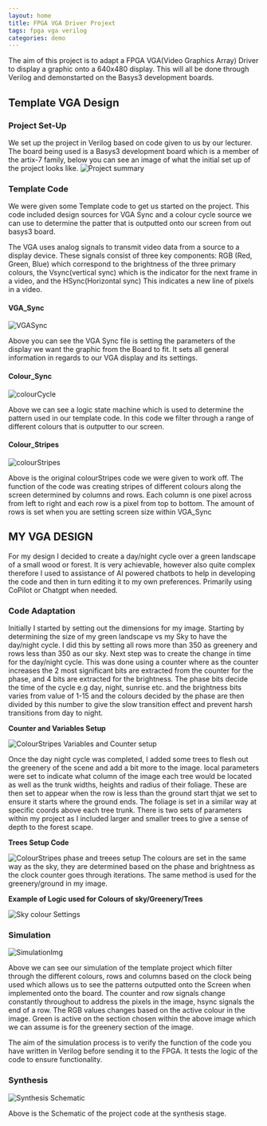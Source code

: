 ```yaml
---
layout: home
title: FPGA VGA Driver Projext
tags: fpga vga verilog
categories: demo
---
```


The aim of this project is to adapt a FPGA VGA(Video Graphics Array) Driver to display a graphic onto a 640x480 display. 
This will all be done through Verilog and demonstarted on the Basys3 development boards.

## **Template VGA Design**
### **Project Set-Up**
We set up the project in Verilog based on code given to us by our lecturer. The board being used is a Basys3 development board which is a member of the artix-7 family, below you can see an image of what the initial set up of the project looks like.
![Project summary](https://github.com/user-attachments/assets/80053d92-22cc-4332-a24d-b2eb74509bc7)
### **Template Code**
We were given some Template code to get us started on the project. This code included design sources for VGA Sync and a colour cycle source we can use to determine the patter that is outputted onto our screen from out basys3 board.

The VGA uses analog signals to transmit video data from a source to a display device. These signals consist of three key components: RGB (Red, Green, Blue) which correspond to the brightness of the three primary colours, the Vsync(vertical sync) which is the indicator for the next frame in a video, and the HSync(Horizontal sync) This indicates a new line of pixels in a video.
#### **VGA_Sync**
![VGASync](https://github.com/user-attachments/assets/1d7ea664-2032-4d15-9fd7-9608c0f6e39d)

Above you can see the VGA Sync file is setting the parameters of the display we want the graphic from the Board to fit. It sets all general information in regards to our VGA display and its settings.

#### **Colour_Sync**
![colourCycle](https://github.com/user-attachments/assets/c00f16b6-1a16-41d8-8651-000426fff71b)

Above we can see a logic state machine which is used to determine the pattern used in our template code. In this code we filter through a range of different colours that is outputter to our screen.

#### **Colour_Stripes**
![colourStripes](https://github.com/user-attachments/assets/b4000cd9-012b-4ad0-98eb-b9ca1ab89820)

Above is the original colourStripes code we were given to work off. The function of the code was creating stripes of different colours along the screen determined by columns and rows. Each column is one pixel across from left to right and each row is a pixel from top to bottom. The amount of rows is set when you are setting screen size within VGA_Sync 
## **MY VGA DESIGN**
For my design I decided to create a day/night cycle over a green landscape of a small wood or forest. It is very achievable, however also quite complex therefore I used to assistance of AI powered chatbots to help in developing the code and then in turn editing it to my own preferences. Primarily using CoPilot or Chatgpt when needed.

### **Code Adaptation**
Initially I started by setting out the dimensions for my image. Starting by determining the size of my green landscape vs my Sky to have the day/night cycle. I did this by setting all rows more than 350 as greenery and rows less than 350 as our sky. Next step was to create the change in time for the day/night cycle. This was done using a counter where as the counter increases the 2 most significant bits are extracted from the counter for the phase, and  4 bits are extracted for the brightness. The phase bits decide the time of the cycle e.g day, night, sunrise etc. and the brightness bits varies from value of 1-15 and the colours decided by the phase are then divided by this number to give the slow transition effect and prevent harsh transitions from day to night.

**Counter and Variables Setup**

![ColourStripes Variables and Counter setup](https://github.com/user-attachments/assets/be7fc94e-2707-4a1f-b7ae-0d42b2f5fdea)

Once the day night cycle was completed, I added some trees to flesh out the greenery of the scene and add a bit more to the image. local parameters were set to indicate what column of the image each tree would be located as well as the trunk widths, heights and radius of their foliage. These are then set to appear when the row is less than the ground start thjat we set to ensure it starts where the ground ends. The foliage is set in a similar way at specific coords above each tree trunk. There is two sets of parameters within my project as I included larger and smaller trees to give a sense of depth to the forest scape.

**Trees Setup Code**

![ColourStripes phase and treees setup](https://github.com/user-attachments/assets/ee221b46-69b8-4452-b5ec-fb0b4e437eaf)
The colours are set in the same way as the sky, they are determined based on the phase and brightness as the clock counter goes through iterations. The same method is used for the greenery/ground in my image.

**Example of Logic used for Colours of sky/Greenery/Trees**

![Sky colour Settings](https://github.com/user-attachments/assets/04263fbb-58e5-4071-98bb-44f5228f02d9)
### **Simulation**
![SimulationImg](https://github.com/user-attachments/assets/b07772b3-f98e-4385-a65c-eccdd5174bd9)

Above we can see our simulation of the template project which filter through the different colours, rows and columns based on the clock being used which allows us to see the patterns outputted onto the Screen when implemented onto the board.
The counter and row signals change constantly throughout to address the pixels in the image, hsync signals the end of a row. The RGB values changes based on the active colour in the image. Green is active on the section chosen within the above image which we can assume is for the greenery section of the image.

The aim of the simulation process is to verify the function of the code you have written in Verilog before sending it to the FPGA. It tests the logic of the code to ensure functionality.

### **Synthesis**
![Synthesis Schematic](https://github.com/user-attachments/assets/258439bd-3c08-40de-aa11-f1ae85fe8e17)

Above is the Schematic of the project code at the synthesis stage.







